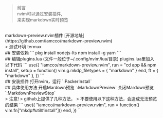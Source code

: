 > 前言  
nvim可以通过安装插件,    
来实现markdown实时预览  

<br/>
markdown-preview.nvim插件  
[开源地址](https://github.com/iamcco/markdown-preview.nvim)  

<br/>
> 测试环境  
termux  

<br/>
## 安装依赖  
```
pkg install nodejs-lts
npm install -g yarn
```  

<br/>
## 编辑plugins.lua  
(文件一般位于~/.config/nvim/lua/目录)  
plugins.lua里加入以下代码  
```
use({ "iamcco/markdown-preview.nvim", run = "cd app && npm install", setup = function() vim.g.mkdp_filetypes = { "markdown" } end, ft = { "markdown" }, })
```  

<br/>
## 安装插件  
打开nvim，运行  
`:PackerInstall`  

<br/>
## 具体使用方法  
开启Mardown预览  
`:MarkdownPreview`   
关闭Mardown预览  
`:MarkdownPreviewStop`  
 
 <br/>
> 注意!  
> github上提供了几种方法，  
> 不要使用以下这种方法，会造成无法预览的结果  
```
use({  
    "iamcco/markdown-preview.nvim",  
    run = function() vim.fn["mkdp#util#install"]() end,  
})  
```
